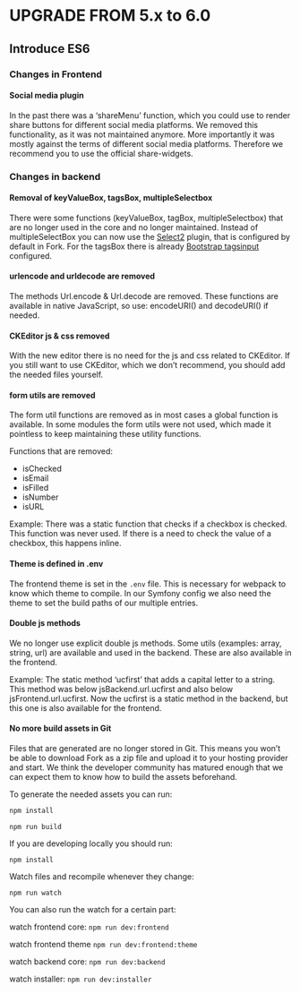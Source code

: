 UPGRADE FROM 5.x to 6.0
=======================

## Introduce ES6

### Changes in Frontend

#### Social media plugin

In the past there was a ‘shareMenu’ function, which you could use to render share buttons for different social media platforms. We removed this functionality, as it was not maintained anymore. More importantly it was mostly against the terms of different social media platforms. Therefore we recommend you to use the official share-widgets.

### Changes in backend

#### Removal of keyValueBox, tagsBox, multipleSelectbox 

There were some functions (keyValueBox, tagBox, multipleSelectbox) that are no longer used in the core and no longer maintained.
Instead of multipleSelectBox you can now use the [Select2](https://select2.org/) plugin, that is configured by default in Fork.
For the tagsBox there is already [Bootstrap tagsinput](https://bootstrap-tagsinput.github.io/bootstrap-tagsinput/examples/) configured.

#### urlencode and urldecode are removed

The methods Url.encode & Url.decode are removed. These functions are available in native JavaScript, so use: encodeURI() and decodeURI() if needed.

#### CKEditor js & css removed

With the new editor there is no need for the js and css related to CKEditor. If you still want to use CKEditor, which we don’t recommend, you should add the needed files yourself.

#### form utils are removed

The form util functions are removed as in most cases a global function is available. In some modules the form utils were not used, which made it pointless to keep maintaining these utility functions.

Functions that are removed:
* isChecked
* isEmail
* isFilled
* isNumber
* isURL


Example: There was a static function that checks if a checkbox is checked. This function was never used. If there is a need to check the value of a checkbox, this happens inline.

#### Theme is defined in .env

The frontend theme is set in the `.env` file. 
This is necessary for webpack to know which theme to compile. In our Symfony config we also need the theme to set the build paths of our multiple entries.

#### Double js methods

We no longer use explicit double js methods. Some utils (examples: array, string, url) are available and used in the backend. These are also available in the frontend.

Example: The static method ‘ucfirst’ that adds a capital letter to a string. This method was below jsBackend.url.ucfirst and also below jsFrontend.url.ucfirst. Now the ucfirst is a static method in the backend, but this one is also available for the frontend.

#### No more build assets in Git

Files that are generated are no longer stored in Git. This means you won’t be able to download Fork as a zip file and upload it to your hosting provider and start.
We think the developer community has matured enough that we can expect them to know how to build the assets beforehand.

To generate the needed assets you can run:
```bash
npm install
```

```
npm run build
```
	
If you are developing locally you should run:

```
npm install
```

 Watch files and recompile whenever they change:
 
```
npm run watch
```

You can also run the watch for a certain part:

watch frontend core: `npm run dev:frontend`

watch frontend theme `npm run dev:frontend:theme`

watch backend core: `npm run dev:backend`

watch installer: `npm run dev:installer`
